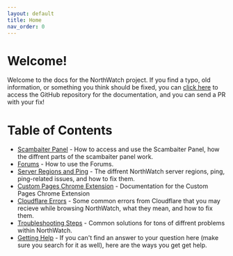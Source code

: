 ```yaml
---
layout: default
title: Home
nav_order: 0
---
```


# Welcome!
Welcome to the docs for the NorthWatch project.  If you find a typo, old information, or something you think should be fixed, you can [click here](https://github.com/evanspy1/NorthWatchDocs/) to access the GitHub repository for the documentation, and you can send a PR with your fix!

# Table of Contents
- [Scambaiter Panel](https://docs.northwatchbank.com/docs/scambaiter-panel.html) - How to access and use the Scambaiter Panel, how the diffrent parts of the scambaiter panel work.
- [Forums](https://docs.northwatchbank.com/docs/forums.html) - How to use the Forums.
- [Server Regions and Ping](https://docs.northwatchbank.com/docs/server-regions-and-ping.html) - The diffrent NorthWatch server regions, ping, ping-related issues, and how to fix them.
- [Custom Pages Chrome Extension](https://docs.northwatchbank.com/docs/chrome-extension.html) - Documentation for the Custom Pages Chrome Extension
- [Cloudflare Errors](https://docs.northwatchbank.com/docs/cloudflare-errors.html) - Some common errors from Cloudflare that you may recieve while browsing NorthWatch, what they mean, and how to fix them.
- [Troubleshooting Steps](https://docs.northwatchbank.com/docs/troubleshooting-steps.html) - Common solutions for tons of diffrent problems within NorthWatch.
- [Getting Help](https://docs.northwatchbank.com/docs/getting-help.html) - If you can't find an answer to your question here (make sure you search for it as well), here are the ways you get get help.
